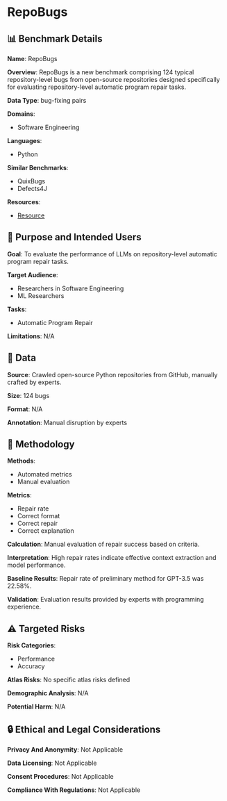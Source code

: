 # RepoBugs

## 📊 Benchmark Details

**Name**: RepoBugs

**Overview**: RepoBugs is a new benchmark comprising 124 typical repository-level bugs from open-source repositories designed specifically for evaluating repository-level automatic program repair tasks.

**Data Type**: bug-fixing pairs

**Domains**:
- Software Engineering

**Languages**:
- Python

**Similar Benchmarks**:
- QuixBugs
- Defects4J

**Resources**:
- [Resource](https://doi.org/10.1145/3639478.3647633)

## 🎯 Purpose and Intended Users

**Goal**: To evaluate the performance of LLMs on repository-level automatic program repair tasks.

**Target Audience**:
- Researchers in Software Engineering
- ML Researchers

**Tasks**:
- Automatic Program Repair

**Limitations**: N/A

## 💾 Data

**Source**: Crawled open-source Python repositories from GitHub, manually crafted by experts.

**Size**: 124 bugs

**Format**: N/A

**Annotation**: Manual disruption by experts

## 🔬 Methodology

**Methods**:
- Automated metrics
- Manual evaluation

**Metrics**:
- Repair rate
- Correct format
- Correct repair
- Correct explanation

**Calculation**: Manual evaluation of repair success based on criteria.

**Interpretation**: High repair rates indicate effective context extraction and model performance.

**Baseline Results**: Repair rate of preliminary method for GPT-3.5 was 22.58%.

**Validation**: Evaluation results provided by experts with programming experience.

## ⚠️ Targeted Risks

**Risk Categories**:
- Performance
- Accuracy

**Atlas Risks**:
No specific atlas risks defined

**Demographic Analysis**: N/A

**Potential Harm**: N/A

## 🔒 Ethical and Legal Considerations

**Privacy And Anonymity**: Not Applicable

**Data Licensing**: Not Applicable

**Consent Procedures**: Not Applicable

**Compliance With Regulations**: Not Applicable
